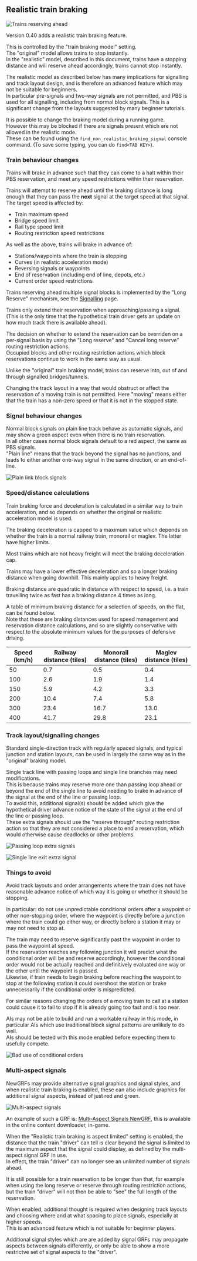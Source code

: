 ## Realistic train braking

![Trains reserving ahead](Features/images/realistic-braking-header.png)

Version 0.40 adds a realistic train braking feature.

This is controlled by the "train braking model" setting.  
The "original" model allows trains to stop instantly.  
In the "realistic" model, described in this document, trains have a stopping distance and will reserve ahead accordingly, trains cannot stop instantly.

The realistic model as described below has many implications for signalling and track layout design, and is therefore an advanced feature which may not be suitable for beginners.  
In particular pre-signals and two-way signals are not permitted, and PBS is used for all signalling, including from normal block signals.
This is a significant change from the layouts suggested by many beginner tutorials.

It is possible to change the braking model during a running game.  
However this may be blocked if there are signals present which are not allowed in the realistic mode.  
These can be found using the `find_non_realistic_braking_signal` console command. (To save some typing, you can do `find<TAB KEY>`).


### Train behaviour changes

Trains will brake in advance such that they can come to a halt within their PBS reservation, and meet any speed restrictions within their reservation.

Trains will attempt to reserve ahead until the braking distance is long enough that they can pass the **next** signal at the target speed at that signal.  
The target speed is affected by:  
* Train maximum speed
* Bridge speed limit
* Rail type speed limit
* Routing restriction speed restrictions

As well as the above, trains will brake in advance of:  
* Stations/waypoints where the train is stopping
* Curves (in realistic acceleration mode)
* Reversing signals or waypoints
* End of reservation (including end of line, depots, etc.)
* Current order speed restrictions

Trains reserving ahead multiple signal blocks is implemented by the "Long Reserve" mechanism, see the [Signalling](Signalling#routefinding-restrictions) page.

Trains only extend their reservation when approaching/passing a signal. (This is the only time that the hypothetical train driver gets an update on how much track there is available ahead).

The decision on whether to extend the reservation can be overriden on a per-signal basis by using the "Long reserve" and "Cancel long reserve" routing restriction actions.  
Occupied blocks and other routing restriction actions which block reservations continue to work in the same way as usual.

Unlike the "original" train braking model, trains can reserve into, out of and through signalled bridges/tunnels.

Changing the track layout in a way that would obstruct or affect the reservation of a moving train is not permitted. Here "moving" means either that the train has a non-zero speed or that it is not in the stopped state.


### Signal behaviour changes

Normal block signals on plain line track behave as automatic signals, and may show a green aspect even when there is no train reservation.  
In all other cases normal block signals default to a red aspect, the same as PBS signals.  
"Plain line" means that the track beyond the signal has no junctions, and leads to either another one-way signal in the same direction, or an end-of-line.

![Plain link block signals](Features/images/realistic-braking-auto-signals.png)

### Speed/distance calculations

Train braking force and deceleration is calculated in a similar way to train acceleration, and so depends on whether the original or realistic acceleration model is used.

The braking deceleration is capped to a maximum value which depends on whether the train is a normal railway train, monorail or maglev. The latter have higher limits.

Most trains which are not heavy freight will meet the braking deceleration cap.

Trains may have a lower effective deceleration and so a longer braking distance when going downhill. This mainly applies to heavy freight.

Braking distance are quadratic in distance with respect to speed, i.e. a train travelling twice as fast has a braking distance 4 times as long.

A table of minimum braking distance for a selection of speeds, on the flat, can be found below.  
Note that these are braking distances used for speed management and reservation distance calculations, and so are slightly conservative with respect to the absolute minimum values for the purposes of defensive driving.

| Speed (km/h)  | Railway distance (tiles) | Monorail distance (tiles) | Maglev distance (tiles) |
| ------------- | ------------------------ | ------------------------- | ----------------------- |
|            50 |                      0.7 |                       0.5 |                     0.4 |
|           100 |                      2.6 |                       1.9 |                     1.4 |
|           150 |                      5.9 |                       4.2 |                     3.3 |
|           200 |                     10.4 |                       7.4 |                     5.8 |
|           300 |                     23.4 |                      16.7 |                    13.0 |
|           400 |                     41.7 |                      29.8 |                    23.1 |


### Track layout/signalling changes

Standard single-direction track with regularly spaced signals, and typical junction and station layouts, can be used in largely the same way as in the "original" braking model.

Single track line with passing loops and single line branches may need modifications.  
This is because trains may reserve more one than passing loop ahead or beyond the end of the single line to avoid needing to brake in advance of the signal at the end of the line or passing loop.  
To avoid this, additional signal(s) should be added which give the hypothetical driver advance notice of the state of the signal at the end of the line or passing loop.  
These extra signals should use the "reserve through" routing restriction action so that they are not considered a place to end a reservation, which would otherwise cause deadlocks or other problems.

![Passing loop extra signals](Features/images/realistic-braking-passing-loops.png)

![Single line exit extra signal](Features/images/realistic-braking-branch.png)


### Things to avoid

Avoid track layouts and order arrangements where the train does not have reasonable advance notice of which way it is going or whether it should be stopping.

In particular: do not use unpredictable conditional orders after a waypoint or other non-stopping order, where the waypoint is directly before a junction where the train could go either way,
or directly before a station it may or may not need to stop at.

The train may need to reserve significantly past the waypoint in order to pass the waypoint at speed.  
If the reservation reaches any following junction it will predict what the conditional order will be and reserve accordingly, however the conditional order would not be actually
reached and definitively evaluated one way or the other until the waypoint is passed.  
Likewise, if train needs to begin braking before reaching the waypoint to stop at the following station it could overshoot the station or brake unnecessarily if the conditional order is mispredicted.

For similar reasons changing the orders of a moving train to call at a station could cause it to fail to stop if it is already going too fast and is too near.

AIs may not be able to build and run a workable railway in this mode, in particular AIs which use traditional block signal patterns are unlikely to do well.  
AIs should be tested with this mode enabled before expecting them to usefully compete.

![Bad use of conditional orders](Features/images/realistic-braking-bad-cond-orders.png)


### Multi-aspect signals

NewGRFs may provide alternative signal graphics and signal styles, and when realistic train braking is enabled, these can also include graphics for additional signal aspects, instead of just red and green.

![Multi-aspect signals](Features/images/multi-aspect-signals.png)

An example of such a GRF is: [Multi-Aspect Signals NewGRF](https://github.com/JGRennison/multi-aspect-signals-grf), this is available in the online content downloader, in-game.

When the "Realistic train braking is aspect limited" setting is enabled, the distance that the train "driver" can tell is clear beyond the signal is limited to the maximum aspect that the signal
could display, as defined by the multi-aspect signal GRF in use.  
In effect, the train "driver" can no longer see an unlimited number of signals ahead.

It is still possible for a train reservation to be longer than that, for example when using the long reserve or reserve through routing restriction actions, but the train "driver" will
not then be able to "see" the full length of the reservation.

When enabled, additional thought is required when designing track layouts and choosing where and at what spacing to place signals, especially at higher speeds.  
This is an advanced feature which is not suitable for beginner players.

Additional signal styles which are are added by signal GRFs may propagate aspects between signals differently, or only be able to show a more restrictve set of signal aspects to the "driver".

